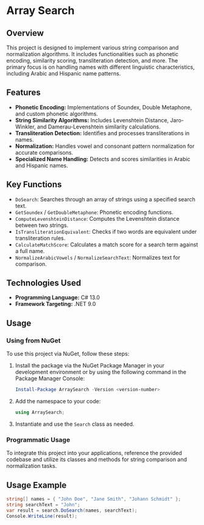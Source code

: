 # Array Search

## Overview

This project is designed to implement various string comparison and normalization algorithms. It includes functionalities such as phonetic encoding, similarity scoring, transliteration detection, and more. The primary focus is on handling names with different linguistic characteristics, including Arabic and Hispanic name patterns.

## Features

- **Phonetic Encoding:** Implementations of Soundex, Double Metaphone, and custom phonetic algorithms.
- **String Similarity Algorithms:** Includes Levenshtein Distance, Jaro-Winkler, and Damerau-Levenshtein similarity calculations.
- **Transliteration Detection:** Identifies and processes transliterations in names.
- **Normalization:** Handles vowel and consonant pattern normalization for accurate comparisons.
- **Specialized Name Handling:** Detects and scores similarities in Arabic and Hispanic names.

## Key Functions

- `DoSearch`: Searches through an array of strings using a specified search text.
- `GetSoundex` / `GetDoubleMetaphone`: Phonetic encoding functions.
- `ComputeLevenshteinDistance`: Computes the Levenshtein distance between two strings.
- `IsTransliterationEquivalent`: Checks if two words are equivalent under transliteration rules.
- `CalculateMatchScore`: Calculates a match score for a search term against a full name.
- `NormalizeArabicVowels` / `NormalizeSearchText`: Normalizes text for comparison.

## Technologies Used

- **Programming Language:** C# 13.0
- **Framework Targeting:** .NET 9.0

## Usage

### Using from NuGet

To use this project via NuGet, follow these steps:

1. Install the package via the NuGet Package Manager in your development environment or by using the following command in the Package Manager Console:

   ```powershell
   Install-Package ArraySearch -Version <version-number>
   ```

2. Add the namespace to your code:

   ```csharp
   using ArraySearch;
   ```

3. Instantiate and use the `Search` class as needed.

### Programmatic Usage

To integrate this project into your applications, reference the provided codebase and utilize its classes and methods for string comparison and normalization tasks.

## Usage Example
```csharp
string[] names = { "John Doe", "Jane Smith", "Johann Schmidt" };
string searchText = "John";
var result = search.DoSearch(names, searchText);
Console.WriteLine(result);
```
